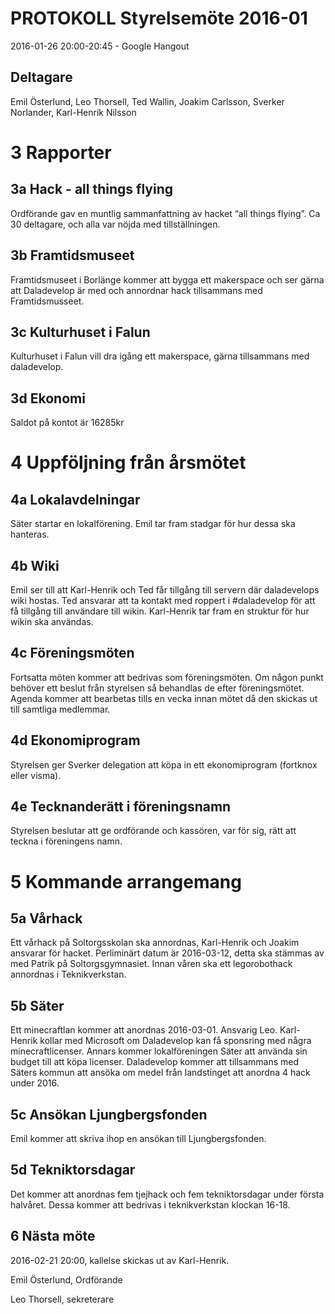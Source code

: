 # PROTOKOLL Styrelsemöte 2016-01
2016-01-26 20:00-20:45 - Google Hangout

## Deltagare
Emil Österlund, Leo Thorsell, Ted Wallin, Joakim Carlsson, Sverker Norlander, Karl-Henrik Nilsson

# 3 Rapporter
## 3a Hack - all things flying
Ordförande gav en muntlig sammanfattning av hacket “all things flying”. Ca 30 deltagare, och alla var nöjda med tillställningen.
## 3b Framtidsmuseet
Framtidsmuseet i Borlänge kommer att bygga ett makerspace och ser gärna att Daladevelop är med och annordnar hack tillsammans med Framtidsmusseet.
## 3c Kulturhuset i Falun
Kulturhuset i Falun vill dra igång ett makerspace, gärna tillsammans med daladevelop.
## 3d Ekonomi
Saldot på kontot är 16285kr

# 4 Uppföljning från årsmötet
## 4a Lokalavdelningar
Säter startar en lokalförening. Emil tar fram stadgar för hur dessa ska hanteras.
## 4b Wiki
Emil ser till att Karl-Henrik och Ted får tillgång till servern där daladevelops wiki hostas. Ted ansvarar att ta kontakt med roppert i #daladevelop för att få tillgång till användare till wikin.
Karl-Henrik tar fram en struktur för hur wikin ska användas.
## 4c Föreningsmöten
Fortsatta möten kommer att bedrivas som föreningsmöten. Om någon punkt behöver ett beslut från styrelsen så behandlas de efter föreningsmötet.
Agenda kommer att bearbetas tills en vecka innan mötet då den skickas ut till samtliga medlemmar.
## 4d Ekonomiprogram
Styrelsen ger Sverker delegation att köpa in ett ekonomiprogram (fortknox eller visma).
## 4e Tecknanderätt i föreningsnamn
Styrelsen beslutar att ge ordförande och kassören, var för sig, rätt att teckna i föreningens namn.

# 5 Kommande arrangemang
## 5a Vårhack
Ett vårhack på Soltorgsskolan ska annordnas, Karl-Henrik och Joakim ansvarar för hacket. Perliminärt datum är 2016-03-12, detta ska stämmas av med Patrik på Soltorgsgymnasiet.
Innan våren ska ett legorobothack annordnas i Teknikverkstan.
## 5b Säter
Ett minecraftlan kommer att anordnas 2016-03-01. Ansvarig Leo. Karl-Henrik kollar med Microsoft om Daladevelop kan få sponsring med några minecraftlicenser. Annars kommer lokalföreningen Säter att använda sin budget till att köpa licenser.
Daladevelop kommer att tillsammans med Säters kommun att ansöka om medel från landstinget att anordna 4 hack under 2016.
## 5c Ansökan Ljungbergsfonden
Emil kommer att skriva ihop en ansökan till Ljungbergsfonden.
## 5d Tekniktorsdagar
Det kommer att anordnas fem tjejhack och fem tekniktorsdagar under första halvåret. Dessa kommer att bedrivas i teknikverkstan klockan 16-18.

## 6 Nästa möte
2016-02-21 20:00, kallelse skickas ut av Karl-Henrik.



Emil Österlund, Ordförande



Leo Thorsell, sekreterare



